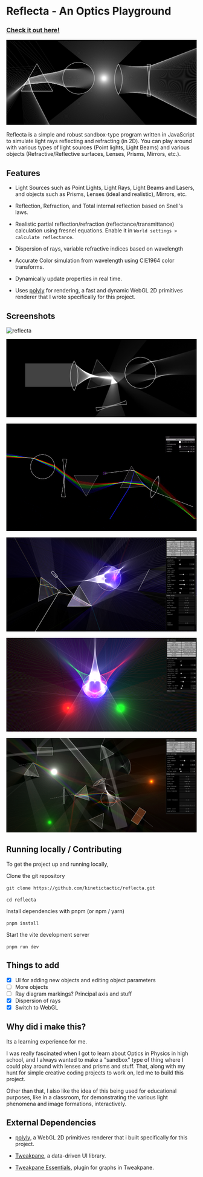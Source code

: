 # Reflecta - An Optics Playground

### [Check it out here!](https://kinetictactic.github.io/reflecta)

![reflecta](assets/screenshot.png)

Reflecta is a simple and robust sandbox-type program written in JavaScript to simulate light rays reflecting and refracting (in 2D). You can play around with various types of light sources (Point lights, Light Beams) and various objects (Refractive/Reflective surfaces, Lenses, Prisms, Mirrors, etc.).

## Features

-   Light Sources such as Point Lights, Light Rays, Light Beams and Lasers, and objects such as Prisms, Lenses (ideal and realistic), Mirrors, etc.

-   Reflection, Refraction, and Total internal reflection based on Snell's laws.

-   Realistic partial reflection/refraction (reflectance/transmittance) calculation using fresnel equations. Enable it in `World settings > calculate reflectance`.

-   Dispersion of rays, variable refractive indices based on wavelength

-   Accurate Color simulation from wavelength using CIE1964 color transforms.

-   Dynamically update properties in real time.

-   Uses [polyly](https://github.com/KineticTactic/polyly) for rendering, a fast and dynamic WebGL 2D primitives renderer that I wrote specifically for this project.

## Screenshots

![reflecta](assets/gif2.gif)

<!-- ![reflecta](assets/dispersion.png) -->

![reflecta](assets/screenshot2.png)

<!-- ![reflecta](assets/screenshot.png) -->

![reflecta](assets/gif.gif)

![reflecta](assets/screenshot3.png)

![reflecta](assets/screenshot4.png)

![reflecta](assets/screenshot5.png)

## Running locally / Contributing

To get the project up and running locally,

Clone the git repository

`git clone https://github.com/kinetictactic/reflecta.git`

`cd reflecta`

Install dependencies with pnpm (or npm / yarn)

`pnpm install`

Start the vite development server

`pnpm run dev`

## Things to add

-   [x] UI for adding new objects and editing object parameters
-   [ ] More objects
-   [ ] Ray diagram markings? Principal axis and stuff
-   [x] Dispersion of rays
-   [x] Switch to WebGL

## Why did i make this?

Its a learning experience for me.

I was really fascinated when I got to learn about Optics in Physics in high school, and I always wanted to make a "sandbox" type of thing where I could play around with lenses and prisms and stuff. That, along with my hunt for simple creative coding projects to work on, led me to build this project.

Other than that, I also like the idea of this being used for educational purposes, like in a classroom, for demonstrating the various light phenomena and image formations, interactively.

## External Dependencies

-   [polyly](https://github.com/KineticTactic/polyly/), a WebGL 2D primitives renderer that i built specifically for this project.

-   [Tweakpane](https://cocopon.github.io/tweakpane/), a data-driven UI library.

-   [Tweakpane Essentials](https://github.com/tweakpane/plugin-essentials), plugin for graphs in Tweakpane.
